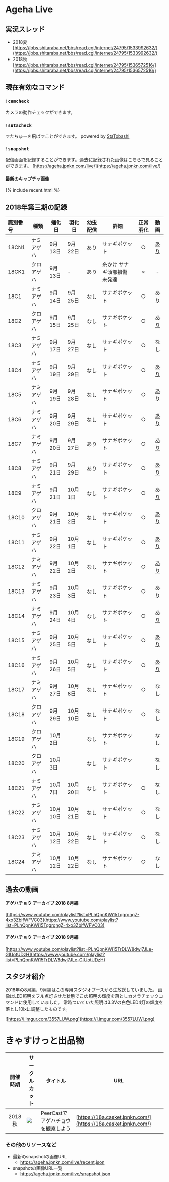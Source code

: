 # Ageha Live

## 実況スレッド
- 2018夏 [https://jbbs.shitaraba.net/bbs/read.cgi/internet/24795/1533992632/](https://jbbs.shitaraba.net/bbs/read.cgi/internet/24795/1533992632/)
- 2018秋 [https://jbbs.shitaraba.net/bbs/read.cgi/internet/24795/1536572516/](https://jbbs.shitaraba.net/bbs/read.cgi/internet/24795/1536572516/)

## 現在有効なコマンド

### `!camcheck`
カメラの動作チェックができます。

### `!sutacheck`
すたちゅーを飛ばすことができます。
powered by [StaTobashi](https://github.com/rgx6/StaTobashi/)

### `!snapshot`
配信画面を記録することができます。過去に記録された画像はこちらで見ることができます。
[https://ageha.jpnkn.com/live/](https://ageha.jpnkn.com/live/)

#### 最新のキャプチャ画像
{% include recent.html %}

## 2018年第三期の記録

|識別番号|種類|蛹化日|羽化日|幼虫配信|詳細|正常羽化|動画|
|:---|---|---|---|:---:|---|:---:|:---:|
|18CN1|ナミアゲハ|9月13日|9月22日|あり|サナギポケット|○|[あり](https://youtu.be/1xtOo174JfQ)|
|18CK1|クロアゲハ|9月13日|-|あり|糸かけ サナギ頭部損傷 未発達|×|-|
|18C1|ナミアゲハ|9月14日|9月25日|なし|サナギポケット|○|[あり](https://youtu.be/oHAeqI03DC8)|
|18C2|クロアゲハ|9月15日|9月25日|なし|サナギポケット|○|[あり](https://youtu.be/uDNXcK64-ZQ)|
|18C3|ナミアゲハ|9月17日|9月27日|なし|サナギポケット|○|なし|
|18C4|ナミアゲハ|9月19日|9月29日|なし|サナギポケット|○|[あり](https://youtu.be/7SK2NxHIHy0?t=270)|
|18C5|ナミアゲハ|9月19日|9月28日|なし|サナギポケット|○|[あり](https://youtu.be/kLghabEwzYc)|
|18C6|ナミアゲハ|9月20日|9月29日|なし|サナギポケット|○|[あり](https://youtu.be/3pLjhWsx_wI)|
|18C7|ナミアゲハ|9月20日|9月27日|あり|サナギポケット|○|[あり](https://youtu.be/dJ3I-XebwLU)|
|18C8|ナミアゲハ|9月21日|9月29日|あり|サナギポケット|○|[あり](https://youtu.be/7SK2NxHIHy0)|
|18C9|ナミアゲハ|9月21日|10月1日|なし|サナギポケット|○|[あり](https://youtu.be/RwliZBnBPco)|
|18C10|クロアゲハ|9月21日|10月2日|なし|サナギポケット|○|[あり](https://youtu.be/0Q3faKHhDSw)|
|18C11|ナミアゲハ|9月22日|10月1日|なし|サナギポケット|○|[あり](https://youtu.be/MJ175SgQXOE)|
|18C12|ナミアゲハ|9月22日|10月2日|なし|サナギポケット|○|[あり](https://youtu.be/1jaWyVJxuEI)|
|18C13|ナミアゲハ|9月23日|10月3日|なし|サナギポケット|○|[あり](https://youtu.be/DqWzJZrzJv8)|
|18C14|ナミアゲハ|9月24日|10月4日|なし|サナギポケット|○|[あり](https://youtu.be/nTKqd_FeGhU)|
|18C15|ナミアゲハ|9月25日|10月5日|なし|サナギポケット|○|[あり](https://youtu.be/YuIuICFDMhY)|
|18C16|ナミアゲハ|9月26日|10月5日|なし|サナギポケット|○|[あり](https://youtu.be/Ng9Or6nxO-E)|
|18C17|ナミアゲハ|9月27日|10月8日|なし|サナギポケット|○|なし|
|18C18|クロアゲハ|9月29日|10月10日|なし|サナギポケット|○|なし|
|18C19|クロアゲハ|10月2日||なし|サナギポケット||なし|
|18C20|クロアゲハ|10月3日||なし|サナギポケット||なし|
|18C21|ナミアゲハ|10月7日|10月20日|なし|サナギポケット|○|なし|
|18C22|ナミアゲハ|10月10日|10月21日|なし|サナギポケット|○|なし|
|18C23|ナミアゲハ|10月12日|10月22日|なし|サナギポケット|○|なし|
|18C24|ナミアゲハ|10月12日|10月22日|なし|サナギポケット|○|なし|

## 過去の動画
#### アゲハチョウ アーカイブ 2018 8月編
[https://www.youtube.com/playlist?list=PLhQpnKWi15TqgrgngZ-4xo3ZbifWFVC03](https://www.youtube.com/playlist?list=PLhQpnKWi15TqgrgngZ-4xo3ZbifWFVC03)

#### アゲハチョウ アーカイブ 2018 9月編
[https://www.youtube.com/playlist?list=PLhQpnKWi15TrDLW8dwj7JLe-GIUotUDzH](https://www.youtube.com/playlist?list=PLhQpnKWi15TrDLW8dwj7JLe-GIUotUDzH)

## スタジオ紹介

2018年の8月編、9月編はこの専用スタジオブースから生放送していました。
画像はLED照明をフル点灯させた状態でこの照明の輝度を落としカメラチェックコマンドに使用していました。
常時ついていた照明は3.3Vの白色LED4灯の輝度を落とし10lxに調整したものです。

![https://i.imgur.com/3557LUW.png](https://i.imgur.com/3557LUWl.png)

# きゃすけっと出品物

|開催時期|サークルカット|タイトル|URL|
|:---:|---|---|---|
|2018秋|![](https://i.imgur.com/Qoz2eKE.png)|PeerCastでアゲハチョウを観察しよう|[https://18a.casket.jpnkn.com/](https://18a.casket.jpnkn.com/)|

### その他のリソースなど

- 最新のsnapshotの画像URL
  - https://ageha.jpnkn.com/live/recent.json
- snapshotの画像URL一覧
  - https://ageha.jpnkn.com/live/snapshot.json
